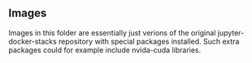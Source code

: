 ## Images
Images in this folder are essentially just verions of the original jupyter-docker-stacks repository with special packages installed.
Such extra packages could for example include nvida-cuda libraries.